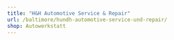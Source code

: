 ```yaml
---
title: "H&H Automotive Service & Repair"
url: /baltimore/hundh-automotive-service-und-repair/
shop: Autowerkstatt
---
```

